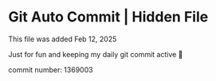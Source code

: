 # Git Auto Commit | Hidden File

This file was added Feb 12, 2025

Just for fun and keeping my daily git commit active 🤪

commit number: 1369003
